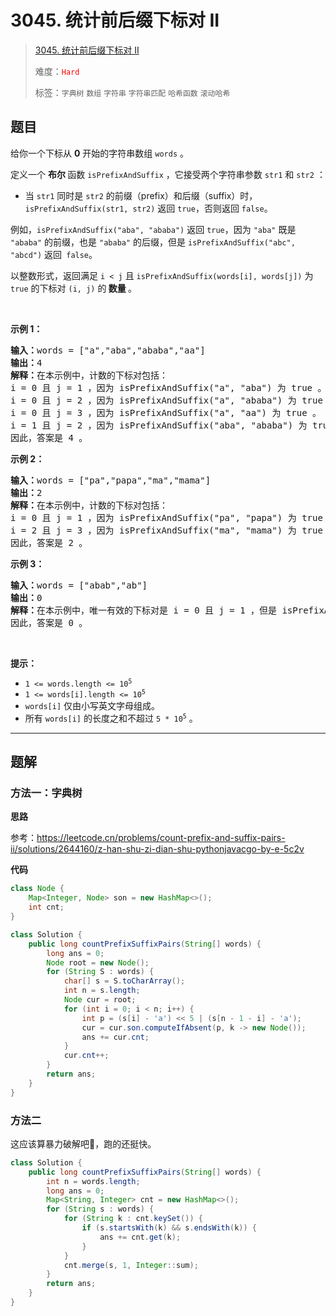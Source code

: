 # 3045. 统计前后缀下标对 II

> [3045. 统计前后缀下标对 II](https://leetcode.cn/problems/count-prefix-and-suffix-pairs-ii/)
>
> 难度：<font color=red>`Hard`</font>
>
> 标签：`字典树` `数组` `字符串` `字符串匹配` `哈希函数` `滚动哈希`

## 题目

<p>给你一个下标从 <strong>0</strong> 开始的字符串数组 <code>words</code> 。</p>

<p>定义一个 <strong>布尔 </strong>函数 <code>isPrefixAndSuffix</code> ，它接受两个字符串参数 <code>str1</code> 和 <code>str2</code> ：</p>

<ul>
	<li>当 <code>str1</code> 同时是 <code>str2</code> 的前缀（<span data-keyword="string-prefix">prefix</span>）和后缀（<span data-keyword="string-suffix">suffix</span>）时，<code>isPrefixAndSuffix(str1, str2)</code> 返回 <code>true</code>，否则返回 <code>false</code>。</li>
</ul>

<p>例如，<code>isPrefixAndSuffix("aba", "ababa")</code> 返回 <code>true</code>，因为 <code>"aba"</code> 既是 <code>"ababa"</code> 的前缀，也是 <code>"ababa"</code> 的后缀，但是 <code>isPrefixAndSuffix("abc", "abcd")</code> 返回<code> false</code>。</p>

<p>以整数形式，返回满足 <code>i &lt; j</code> 且 <code>isPrefixAndSuffix(words[i], words[j])</code> 为 <code>true</code> 的下标对 <code>(i, j)</code> 的<strong> 数量 </strong>。</p>

<p>&nbsp;</p>

<p><strong class="example">示例 1：</strong></p>

<pre>
<strong>输入：</strong>words = ["a","aba","ababa","aa"]
<strong>输出：</strong>4
<strong>解释：</strong>在本示例中，计数的下标对包括：
i = 0 且 j = 1 ，因为 isPrefixAndSuffix("a", "aba") 为 true 。
i = 0 且 j = 2 ，因为 isPrefixAndSuffix("a", "ababa") 为 true 。
i = 0 且 j = 3 ，因为 isPrefixAndSuffix("a", "aa") 为 true 。
i = 1 且 j = 2 ，因为 isPrefixAndSuffix("aba", "ababa") 为 true 。
因此，答案是 4 。</pre>

<p><strong class="example">示例 2：</strong></p>

<pre>
<strong>输入：</strong>words = ["pa","papa","ma","mama"]
<strong>输出：</strong>2
<strong>解释：</strong>在本示例中，计数的下标对包括：
i = 0 且 j = 1 ，因为 isPrefixAndSuffix("pa", "papa") 为 true 。
i = 2 且 j = 3 ，因为 isPrefixAndSuffix("ma", "mama") 为 true 。
因此，答案是 2 。</pre>

<p><strong class="example">示例 3：</strong></p>

<pre>
<strong>输入：</strong>words = ["abab","ab"]
<strong>输出：</strong>0
<strong>解释：</strong>在本示例中，唯一有效的下标对是 i = 0 且 j = 1 ，但是 isPrefixAndSuffix("abab", "ab") 为 false 。
因此，答案是 0 。</pre>

<p>&nbsp;</p>

<p><strong>提示：</strong></p>

<ul>
	<li><code>1 &lt;= words.length &lt;= 10<sup>5</sup></code></li>
	<li><code>1 &lt;= words[i].length &lt;= 10<sup>5</sup></code></li>
	<li><code>words[i]</code> 仅由小写英文字母组成。</li>
	<li>所有 <code>words[i]</code> 的长度之和不超过 <code>5 * 10<sup>5</sup></code> 。</li>
</ul>


--------------------

## 题解

### 方法一：字典树

**思路**

参考：https://leetcode.cn/problems/count-prefix-and-suffix-pairs-ii/solutions/2644160/z-han-shu-zi-dian-shu-pythonjavacgo-by-e-5c2v

**代码**

```java
class Node {
    Map<Integer, Node> son = new HashMap<>();
    int cnt;
}

class Solution {
    public long countPrefixSuffixPairs(String[] words) {
        long ans = 0;
        Node root = new Node();
        for (String S : words) {
            char[] s = S.toCharArray();
            int n = s.length;
            Node cur = root;
            for (int i = 0; i < n; i++) {
                int p = (s[i] - 'a') << 5 | (s[n - 1 - i] - 'a');
                cur = cur.son.computeIfAbsent(p, k -> new Node());
                ans += cur.cnt;
            }
            cur.cnt++;
        }
        return ans;
    }
}
```



### 方法二

这应该算暴力破解吧🥶，跑的还挺快。

```java
class Solution {
    public long countPrefixSuffixPairs(String[] words) {
        int n = words.length;
        long ans = 0;
        Map<String, Integer> cnt = new HashMap<>();
        for (String s : words) {
            for (String k : cnt.keySet()) {
                if (s.startsWith(k) && s.endsWith(k)) {
                    ans += cnt.get(k);
                }
            }
            cnt.merge(s, 1, Integer::sum);
        }
        return ans;
    }
}
```

